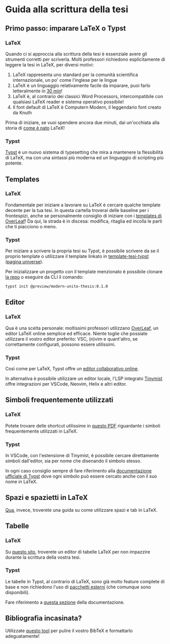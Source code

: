 # Guida alla scrittura della tesi

## Primo passo: imparare LaTeX o Typst

### LaTeX

Quando ci si approccia alla scrittura della tesi è essenziale avere gli strumenti corretti per scriverla.
Molti professori richiedono esplicitamente di leggere la tesi in LaTeX, per diversi motivi:

1. LaTeX rappresenta uno standard per la comunità scientifica internazionale, un po' come l'inglese per le lingue
2. LaTeX è un linguaggio relativamente facile da imparare, puoi farlo letteralmente in [30 min](https://www.overleaf.com/learn/latex/Learn_LaTeX_in_30_minutes)!
3. LaTeX è, al contrario dei classici Word Processors, intercompatibile con qualsiasi LaTeX reader e sistema operativo possibile!
4. Il font default di LaTeX è Computern Modern, il leggendario font creato da Knuth

Prima di iniziare, se vuoi spendere ancora due minuti, dai un'occhiata alla storia di [come è nato](https://en.wikipedia.org/wiki/LaTeX#History) LaTeX!

### Typst

[Typst](https://github.com/typst/typst) è un nuovo sistema di typesetting che mira a mantenere la flessibilità di LaTeX, ma con una sintassi più moderna ed un linguaggio di scripting più potente.

## Templates

### LaTeX

Fondamentale per iniziare a lavorare su LaTeX è cercare qualche template decente per la tua tesi. In questa cartella troverai delle baseline per i frontespizi,
anche se personalmente consiglio di iniziare con i [templates di OverLeaf](https://www.overleaf.com/latex/templates/)!
Da qui, la strada è in discesa: modifica, ritaglia ed incolla le parti che ti piacciono o meno.

### Typst

Per iniziare a scrivere la propria tesi su Typst, è possibile scrivere da se il proprio template o utilizzare il template linkato in [template-tesi-typst](template-tesi-typst) ([pagina universe](https://typst.app/universe/package/modern-unito-thesis)).

Per inizializzare un progetto con il template menzionato è possibile clonare [la repo](https://github.com/eduardz1/unito-typst-template) o eseguire da CLI il comando:

```bash
typst init @preview/modern-unito-thesis:0.1.0
```

## Editor

### LaTeX

Qua è una scelta personale: moltissimi professori utilizzano [OverLeaf](https://www.overleaf.com/project), un editor LaTeX online semplice ed efficace.
Niente toglie che possiate utilizzare il vostro editor preferito: VSC, (n)vim e quant'altro, se correttamente configurati, possono essere utilissimi.

### Typst

Così come per LaTeX, Typst offre un [editor collaborativo online](https://typst.app/).

In alternativa è possibile utilizzare un editor locale, l'LSP integrato [Tinymist](https://github.com/Myriad-Dreamin/tinymist) offre integrazioni per VSCode, Neovim, Helix e altri editor.

## Simboli frequentemente utilizzati

### LaTeX

Potete trovare delle shortcut utilissime in [questo PDF](https://www.evilscript.eu/files/symbols.pdf) riguardante i simboli frequentemente utilizzati in LaTeX.

### Typst

In VSCode, con l'estensione di Tinymist, è possibile cercare direttamente simboli dall'editor, sia per nome che disenando il simbolo stesso.

In ogni caso consiglio sempre di fare riferimento alla [documentazione ufficiale di Typst](https://typst.app/docs) dove ogni simbolo può essere cercato anche con il suo nome in LaTeX.

## Spazi e spazietti in LaTeX

[Qua](https://www.sascha-frank.com/spacing.html), invece, troverete una guida su come utilizzare spazi e tab in LaTeX.

## Tabelle

### LaTeX

Su [questo sito](https://www.tablesgenerator.com/latex_tables), troverete un editor di tabelle LaTeX per non impazzire durante la scrittura della vostra tesi.

### Typst

Le tabelle in Typst, al contrario di LaTeX, sono già molto feature complete di base e non richiedono l'uso di [pacchetti esterni](https://typst.app/universe) (che comunque sono disponibili).

Fare riferimento a [questa sezione](https://typst.app/docs/reference/model/table/) della documentazione.

## Bibliografia incasinata?

Utilizzate [questo tool](https://flamingtempura.github.io/bibtex-tidy/) per pulire il vostro BibTeX e formattarlo adeguatamente!
